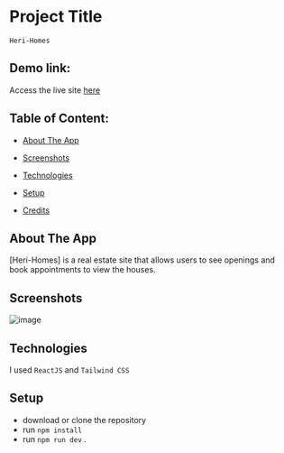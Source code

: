 # Project Title

    Heri-Homes

## Demo link:

Access the live site [here](https://kinywa-concept.netlify.app/)

## Table of Content:

- [About The App](#about-the-app)
- [Screenshots](#screenshots)
- [Technologies](#technologies)
- [Setup](#setup)

- [Credits](#credits)

## About The App

[Heri-Homes] is a real estate site that allows users to see openings and book appointments to view the houses.


## Screenshots
![image](https://github.com/Ruthjebet/heri-homesRealEstate/assets/52103876/7122fec0-bfec-4f87-b254-b273dffc0a93)




## Technologies

I used `ReactJS` and `Tailwind CSS`

## Setup

- download or clone the repository
- run `npm install`
- run `npm run dev`
  .

